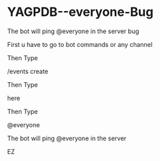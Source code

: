 # YAGPDB--everyone-Bug
The bot will ping @everyone in the server bug


First u have to go to bot commands or any channel

Then Type

/events create

Then Type

here

Then Type 

@everyone

The bot will ping @everyone in the server 

EZ
